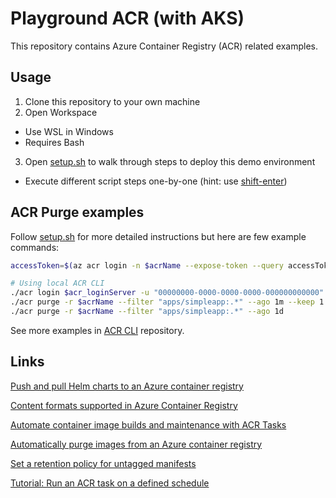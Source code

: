 # Playground ACR (with AKS)

This repository contains Azure Container Registry (ACR) related examples.

## Usage

1. Clone this repository to your own machine
2. Open Workspace
  - Use WSL in Windows
  - Requires Bash
3. Open [setup.sh](./setup.sh) to walk through steps to deploy this demo environment
  - Execute different script steps one-by-one (hint: use [shift-enter](https://github.com/JanneMattila/some-questions-and-some-answers/blob/master/q%26a/vs_code.md#automation-tip-shift-enter))

## ACR Purge examples

Follow [setup.sh](./setup.sh) for more detailed instructions but here are few example commands:

```bash
accessToken=$(az acr login -n $acrName --expose-token --query accessToken -o tsv)

# Using local ACR CLI
./acr login $acr_loginServer -u "00000000-0000-0000-0000-000000000000" -p "$accessToken"
./acr purge -r $acrName --filter "apps/simpleapp:.*" --ago 1m --keep 1 --dry-run
./acr purge -r $acrName --filter "apps/simpleapp:.*" --ago 1d
```

See more examples in [ACR CLI](https://github.com/Azure/acr-cli#purge-command) repository.

## Links

[Push and pull Helm charts to an Azure container registry](https://docs.microsoft.com/en-us/azure/container-registry/container-registry-helm-repos)

[Content formats supported in Azure Container Registry](https://docs.microsoft.com/en-us/azure/container-registry/container-registry-image-formats)

[Automate container image builds and maintenance with ACR Tasks](https://docs.microsoft.com/en-us/azure/container-registry/container-registry-tasks-overview)

[Automatically purge images from an Azure container registry](https://learn.microsoft.com/en-us/azure/container-registry/container-registry-auto-purge)

[Set a retention policy for untagged manifests](https://learn.microsoft.com/en-us/azure/container-registry/container-registry-retention-policy)

[Tutorial: Run an ACR task on a defined schedule](https://learn.microsoft.com/en-us/azure/container-registry/container-registry-tasks-scheduled)
